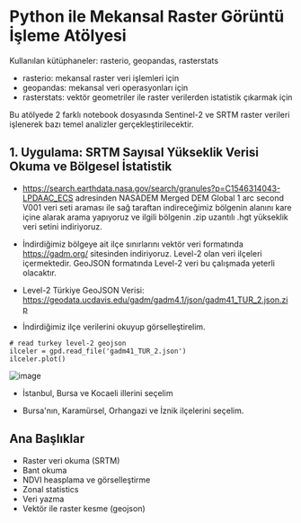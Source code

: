 # Python ile Mekansal Raster Görüntü İşleme Atölyesi

Kullanılan kütüphaneler: rasterio, geopandas, rasterstats

* rasterio: mekansal raster veri işlemleri için
* geopandas: mekansal veri operasyonları için
* rasterstats: vektör geometriler ile raster verilerden istatistik çıkarmak için

Bu atölyede 2 farklı notebook dosyasında Sentinel-2 ve SRTM raster verileri işlenerek bazı temel analizler gerçekleştirilecektir. 

## 1. Uygulama: SRTM Sayısal Yükseklik Verisi Okuma ve Bölgesel İstatistik

* https://search.earthdata.nasa.gov/search/granules?p=C1546314043-LPDAAC_ECS  adresinden NASADEM Merged DEM Global 1 arc second V001 veri seti araması ile sağ taraftan indireceğimiz bölgenin alanını kare içine alarak arama yapıyoruz ve ilgili bölgenin .zip uzantılı .hgt yükseklik veri setini indiriyoruz. 

* İndirdiğimiz bölgeye ait ilçe sınırlarını vektör veri formatında https://gadm.org/ sitesinden indiriyoruz. Level-2 olan veri ilçeleri içermektedir. GeoJSON formatında Level-2 veri bu çalışmada yeterli olacaktır. 
* Level-2 Türkiye GeoJSON Verisi: https://geodata.ucdavis.edu/gadm/gadm4.1/json/gadm41_TUR_2.json.zip

* İndirdiğimiz ilçe verilerini okuyup görselleştirelim.

```
# read turkey level-2 geojson
ilceler = gpd.read_file('gadm41_TUR_2.json')
ilceler.plot()
```
![image](https://user-images.githubusercontent.com/3392893/222678591-ee60052e-65e3-45e1-b73e-b04ca8222e45.png)

* İstanbul, Bursa ve Kocaeli illerini seçelim

* Bursa'nın, Karamürsel, Orhangazi ve İznik ilçelerini seçelim.

## Ana Başlıklar

* Raster veri okuma (SRTM)
* Bant okuma
* NDVI heasplama ve görselleştirme
* Zonal statistics
* Veri yazma 
* Vektör ile raster kesme (geojson)

